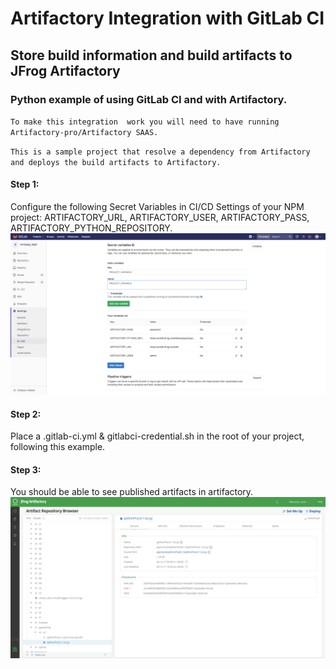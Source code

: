 # Artifactory Integration with GitLab CI

## Store build information and build artifacts to JFrog Artifactory

### Python example of using GitLab CI and with Artifactory.

`To make this integration  work you will need to have running Artifactory-pro/Artifactory SAAS.`

`This is a sample project that resolve a dependency from Artifactory and deploys the build artifacts to Artifactory.`

#### Step 1:

Configure the following Secret Variables in CI/CD Settings of your NPM project: ARTIFACTORY_URL, ARTIFACTORY_USER, ARTIFACTORY_PASS, ARTIFACTORY_PYTHON_REPOSITORY.
![screenshot](img/Screen_Shot1.png)

#### Step 2:

Place a .gitlab-ci.yml & gitlabci-credential.sh in the root of your project, following this example.

#### Step 3:

You should be able to see published artifacts in artifactory.
![screenshot](img/Screen_Shot2.png)
